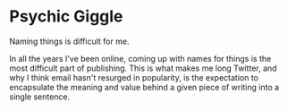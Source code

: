 # Psychic Giggle

Naming things is difficult for me.

In all the years I've been online, coming up with names for things is the most difficult part of publishing. This is what makes me long Twitter, and why I think email hasn't resurged in popularity, is the expectation to encapsulate the meaning and value behind a given piece of writing into a single sentence.

